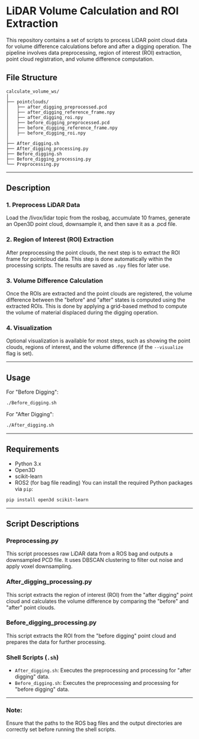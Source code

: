 # LiDAR Volume Calculation and ROI Extraction
This repository contains a set of scripts to process LiDAR point cloud data for volume difference calculations before and after a digging operation. The pipeline involves data preprocessing, region of interest (ROI) extraction, point cloud registration, and volume difference computation.
## File Structure
```
calculate_volume_ws/
│
├── pointclouds/
│   ├── after_digging_preprocessed.pcd
│   ├── after_digging_reference_frame.npy
│   ├── after_digging_roi.npy
│   ├── before_digging_preprocessed.pcd
│   ├── before_digging_reference_frame.npy
│   ├── before_digging_roi.npy
│
├── After_digging.sh
├── After_digging_processing.py
├── Before_digging.sh
├── Before_digging_processing.py
└── Preprocessing.py
```
---
## Description
### 1. Preprocess LiDAR Data
Load the /livox/lidar topic from the rosbag, accumulate 10 frames, generate an Open3D point cloud, downsample it, and then save it as a .pcd file.
### 2. Region of Interest (ROI) Extraction
After preprocessing the point clouds, the next step is to extract the ROI frame for pointcloud data. This step is done automatically within the processing scripts. The results are saved as `.npy` files for later use.
### 3. Volume Difference Calculation
Once the ROIs are extracted and the point clouds are registered, the volume difference between the "before" and "after" states is computed using the extracted ROIs. This is done by applying a grid-based method to compute the volume of material displaced during the digging operation.
### 4. Visualization
Optional visualization is available for most steps, such as showing the point clouds, regions of interest, and the volume difference (if the `--visualize` flag is set).

---
## Usage
For "Before Digging":
```bash
./Before_digging.sh
```

For "After Digging":
```bash
./After_digging.sh
```
---
## Requirements
- Python 3.x
- Open3D
- scikit-learn
- ROS2 (for bag file reading)
You can install the required Python packages via `pip`:
```bash
pip install open3d scikit-learn
```
---
## Script Descriptions
### Preprocessing.py
This script processes raw LiDAR data from a ROS bag and outputs a downsampled PCD file. It uses DBSCAN clustering to filter out noise and apply voxel downsampling.
### After_digging_processing.py
This script extracts the region of interest (ROI) from the "after digging" point cloud and calculates the volume difference by comparing the "before" and "after" point clouds.
### Before_digging_processing.py
This script extracts the ROI from the "before digging" point cloud and prepares the data for further processing.
### Shell Scripts (`.sh`)
- `After_digging.sh`: Executes the preprocessing and processing for "after digging" data.
- `Before_digging.sh`: Executes the preprocessing and processing for "before digging" data.
---
### Note:
Ensure that the paths to the ROS bag files and the output directories are correctly set before running the shell scripts.